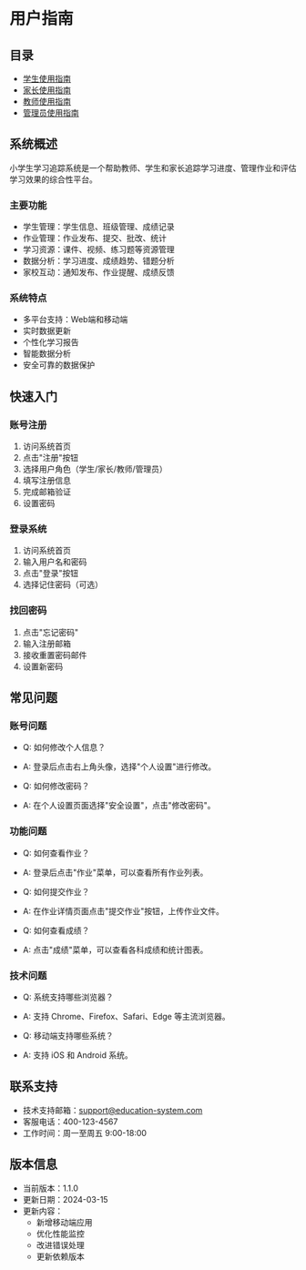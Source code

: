 # 用户指南

## 目录
- [学生使用指南](./student.md)
- [家长使用指南](./parent.md)
- [教师使用指南](./teacher.md)
- [管理员使用指南](./admin.md)

## 系统概述
小学生学习追踪系统是一个帮助教师、学生和家长追踪学习进度、管理作业和评估学习效果的综合性平台。

### 主要功能
- 学生管理：学生信息、班级管理、成绩记录
- 作业管理：作业发布、提交、批改、统计
- 学习资源：课件、视频、练习题等资源管理
- 数据分析：学习进度、成绩趋势、错题分析
- 家校互动：通知发布、作业提醒、成绩反馈

### 系统特点
- 多平台支持：Web端和移动端
- 实时数据更新
- 个性化学习报告
- 智能数据分析
- 安全可靠的数据保护

## 快速入门

### 账号注册
1. 访问系统首页
2. 点击"注册"按钮
3. 选择用户角色（学生/家长/教师/管理员）
4. 填写注册信息
5. 完成邮箱验证
6. 设置密码

### 登录系统
1. 访问系统首页
2. 输入用户名和密码
3. 点击"登录"按钮
4. 选择记住密码（可选）

### 找回密码
1. 点击"忘记密码"
2. 输入注册邮箱
3. 接收重置密码邮件
4. 设置新密码

## 常见问题

### 账号问题
- Q: 如何修改个人信息？
- A: 登录后点击右上角头像，选择"个人设置"进行修改。

- Q: 如何修改密码？
- A: 在个人设置页面选择"安全设置"，点击"修改密码"。

### 功能问题
- Q: 如何查看作业？
- A: 登录后点击"作业"菜单，可以查看所有作业列表。

- Q: 如何提交作业？
- A: 在作业详情页面点击"提交作业"按钮，上传作业文件。

- Q: 如何查看成绩？
- A: 点击"成绩"菜单，可以查看各科成绩和统计图表。

### 技术问题
- Q: 系统支持哪些浏览器？
- A: 支持 Chrome、Firefox、Safari、Edge 等主流浏览器。

- Q: 移动端支持哪些系统？
- A: 支持 iOS 和 Android 系统。

## 联系支持
- 技术支持邮箱：support@education-system.com
- 客服电话：400-123-4567
- 工作时间：周一至周五 9:00-18:00

## 版本信息
- 当前版本：1.1.0
- 更新日期：2024-03-15
- 更新内容：
  - 新增移动端应用
  - 优化性能监控
  - 改进错误处理
  - 更新依赖版本